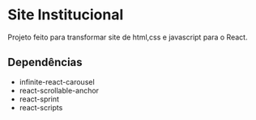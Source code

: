 # Site Institucional

Projeto feito para transformar site de html,css e javascript para o React.

## Dependências

- infinite-react-carousel
- react-scrollable-anchor
- react-sprint
- react-scripts
